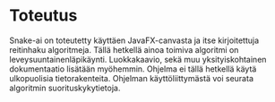 # Toteutus
Snake-ai on toteutetty käyttäen JavaFX-canvasta ja itse kirjoitettuja
reitinhaku algoritmeja. Tällä hetkellä ainoa toimiva algoritmi on
leveysuuntainenläpikäynti.
Luokkakaavio, sekä muu yksityiskohtainen dokumentaatio lisätään myöhemmin.
Ohjelma ei tällä hetkellä käytä ulkopuolisia tietorakenteita.
Ohjelman käyttöliittymästä voi seurata algoritmin suorituskykytietoja.
